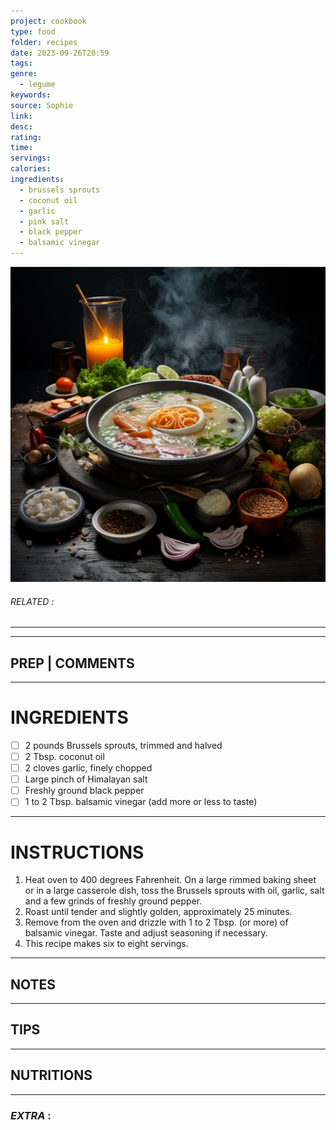 ```yaml
---
project: cookbook
type: food
folder: recipes
date: 2023-09-26T20:59
tags: 
genre:
  - legume
keywords: 
source: Sophie
link: 
desc: 
rating: 
time: 
servings: 
calories: 
ingredients:
  - brussels sprouts
  - coconut oil
  - garlic
  - pink salt
  - black pepper
  - balsamic vinegar
---
```


![IMAGE](_default.png)

###### *RELATED* : 
---


---
## PREP | COMMENTS



---
# INGREDIENTS

- [ ] 2 pounds Brussels sprouts, trimmed and halved
- [ ] 2 Tbsp. coconut oil
- [ ] 2 cloves garlic, finely chopped
- [ ] Large pinch of Himalayan salt
- [ ] Freshly ground black pepper
- [ ] 1 to 2 Tbsp. balsamic vinegar (add more or less to taste)

---
# INSTRUCTIONS

1. Heat oven to 400 degrees Fahrenheit. On a large rimmed baking sheet or in a large casserole dish, toss the Brussels sprouts with oil, garlic, salt and a few grinds of freshly ground pepper.
2. Roast until tender and slightly golden, approximately 25 minutes.
3. Remove from the oven and drizzle with 1 to 2 Tbsp. (or more) of balsamic vinegar. Taste and adjust seasoning if necessary.
4. This recipe makes six to eight servings.

---
## NOTES



---
## TIPS



---
## NUTRITIONS



---
### *EXTRA* :



